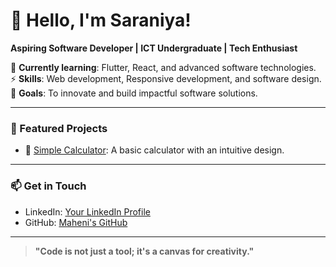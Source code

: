 # 👋 Hello, I'm Saraniya!  
**Aspiring Software Developer | ICT Undergraduate | Tech Enthusiast**  

🌱 **Currently learning**: Flutter, React, and advanced software technologies.  
⚡ **Skills**: Web development, Responsive development, and software design.  
🎯 **Goals**: To innovate and build impactful software solutions.  

---

### 🌟 Featured Projects  
- 🔢 [Simple Calculator](https://github.com/your-username/simple-calculator): A basic calculator with an intuitive design.  

---

### 📫 Get in Touch  
- LinkedIn: [Your LinkedIn Profile](https://linkedin.com/in/your-profile)  
- GitHub: [Maheni's GitHub](https://github.com/your-username)  

---

> **"Code is not just a tool; it's a canvas for creativity."**  
